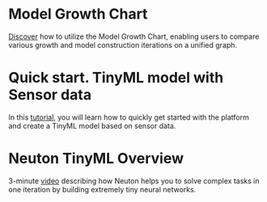 # Model Growth Chart
[Discover](https://www.youtube.com/watch?v=eQuhjckglOQ) how to utilize the Model Growth Chart, enabling users to compare various growth and model construction iterations on a unified graph.

# Quick start. TinyML model with Sensor data
In this [tutorial](https://youtu.be/N1rKLyk5fQ4), you will learn how to quickly get started with the platform and create a TinyML model based on sensor data.

# Neuton TinyML Overview
3-minute [video](https://www.youtube.com/watch?v=k9SJzeWW9D4) describing how Neuton helps you to solve complex tasks in one iteration by building extremely tiny neural networks.